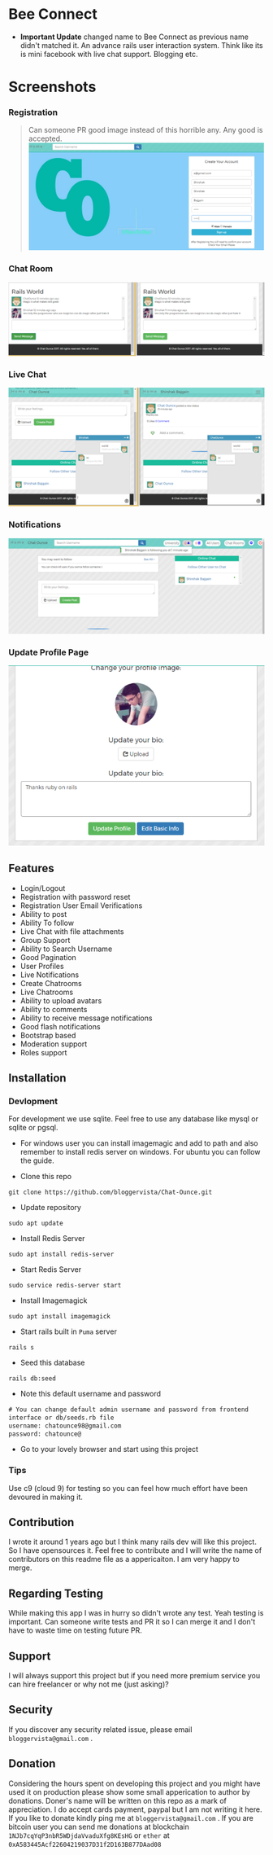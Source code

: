 # Bee Connect
* **Important Update** changed name to Bee Connect as previous name didn't matched it.
An advance rails user interaction system. Think like its is mini facebook with live chat support. Blogging etc.

# Screenshots

### Registration
> Can someone PR good image instead of this horrible any. Any good is accepted.
![Registration](/screenshots/registration.png)

### Chat Room
![Chat Room](/screenshots/chat_room.png)

### Live Chat
![Live Chat](/screenshots/live_chat.png)

### Notifications
![Notifications](/screenshots/notifications.png)

### Update Profile Page
![Update Profile](/screenshots/update_profile.png)

## Features
* Login/Logout
* Registration with password reset
* Registration User Email Verifications
* Ability to post
* Ability To follow
* Live Chat with file attachments
* Group Support
* Ability to Search Username
* Good Pagination
* User Profiles
* Live Notifications
* Create Chatrooms
* Live Chatrooms
* Ability to upload avatars
* Ability to comments
* Ability to receive message notifications
* Good flash notifications
* Bootstrap based
* Moderation support
* Roles support

## Installation


### Devlopment
For development we use sqlite. Feel free to use any database like mysql or sqlite or pgsql.

* For windows user you can install imagemagic and add to path and also remember to install redis server on windows. For ubuntu you can follow the guide.

* Clone this repo
```shell
git clone https://github.com/bloggervista/Chat-Ounce.git
```
* Update repository
```shell
sudo apt update
```
* Install Redis Server
```shell
sudo apt install redis-server
```
* Start Redis Server
```shell
sudo service redis-server start
```
* Install Imagemagick
```shell
sudo apt install imagemagick
```
* Start rails built in `Puma` server
```shell
rails s
```
* Seed this database
```shell
rails db:seed
```
* Note this default username and password
```
# You can change default admin username and password from frontend interface or db/seeds.rb file
username: chatounce98@gmail.com
password: chatounce@
```
* Go to your lovely browser and start using this project


### Tips
Use c9 (cloud 9) for testing so you can feel how much effort have been devoured in making it.

## Contribution
I wrote it around 1 years ago but I think many rails dev will like this project. So I have opensources it. Feel free to contribute and I will write the name of contributors on this readme file as a appericaiton. I am very happy to merge.

## Regarding Testing
While making this app I was in hurry so didn't wrote any test. Yeah testing is important. Can someone write tests and PR it so I can merge it and I don't have to waste time on testing future PR.


## Support
I will always support this project but if you need more premium service you can hire freelancer or why not me (just asking)?


## Security
If you discover any security related issue, please email `bloggervista@gmail.com` .

## Donation
Considering the hours spent on developing this project and you might have used it on production please show some small apperication to author by donations. Doner's name will be written on this repo as a mark of appreciation. I do accept cards payment, paypal but I am not writing it here. If you like to donate kindly ping me at `bloggervista@gmail.com` .
If you are bitcoin user you can send me donations at blockchain `1NJb7cqYqP3nbR5WDjdaVvaduXfg8KEsHG` or `ether` at `0xA583445Acf22604219037D31f2D163B877DAad08`
